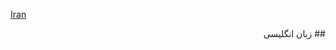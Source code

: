 [Iran](https://raw.githubusercontent.com/wer340/English/main/main-image/Iran_(orthographic_projection).svg.png)
 <div dir="rtl">## زبان انگلیسی</div>

